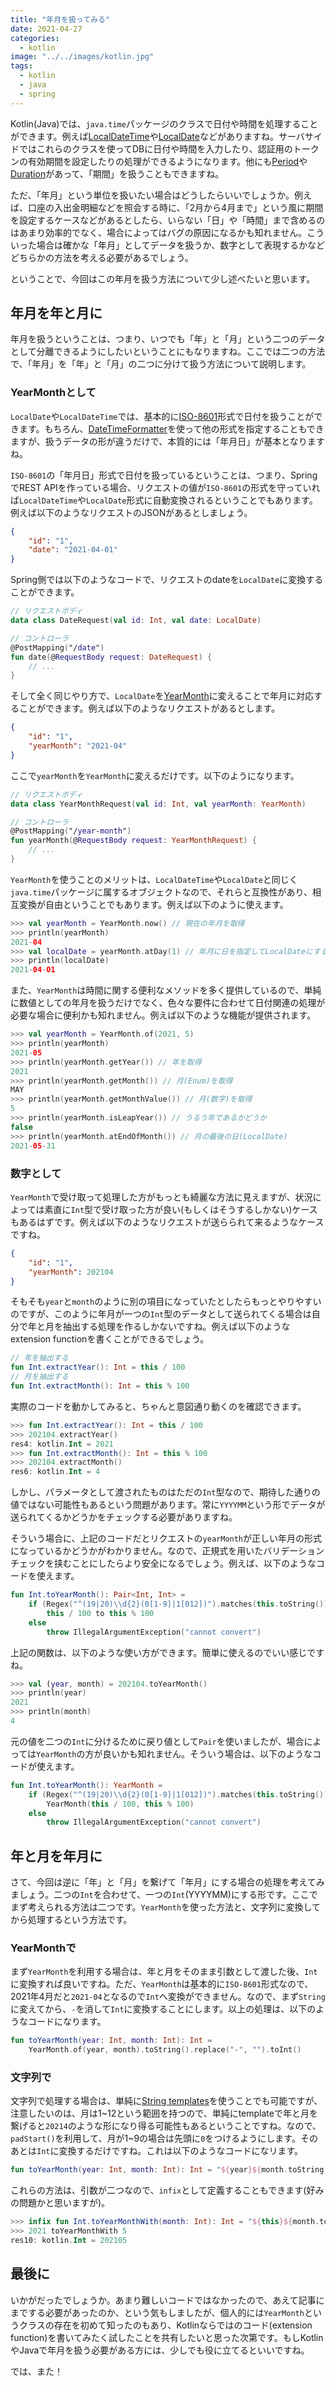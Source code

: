 ```yaml
---
title: "年月を扱ってみる"
date: 2021-04-27
categories: 
  - kotlin
image: "../../images/kotlin.jpg"
tags:
  - kotlin
  - java
  - spring
---
```


Kotlin(Java)では、`java.time`パッケージのクラスで日付や時間を処理することができます。例えば[LocalDateTime](https://docs.oracle.com/en/java/javase/11/docs/api/java.base/java/time/LocalDateTime.html)や[LocalDate](https://docs.oracle.com/en/java/javase/11/docs/api/java.base/java/time/LocalDate.html)などがありますね。サーバサイドではこれらのクラスを使ってDBに日付や時間を入力したり、認証用のトークンの有効期間を設定したりの処理ができるようになります。他にも[Period](https://docs.oracle.com/javase/8/docs/api/java/time/Period.html)や[Duration](https://docs.oracle.com/javase/8/docs/api/java/time/Duration.html)があって、「期間」を扱うこともできますね。

ただ、「年月」という単位を扱いたい場合はどうしたらいいでしょうか。例えば、口座の入出金明細などを照会する時に、「2月から4月まで」という風に期間を設定するケースなどがあるとしたら、いらない「日」や「時間」まで含めるのはあまり効率的でなく、場合によってはバグの原因になるかも知れません。こういった場合は確かな「年月」としてデータを扱うか、数字として表現するかなどどちらかの方法を考える必要があるでしょう。

ということで、今回はこの年月を扱う方法について少し述べたいと思います。

## 年月を年と月に

年月を扱うということは、つまり、いつでも「年」と「月」という二つのデータとして分離できるようにしたいということにもなりますね。ここでは二つの方法で、「年月」を「年」と「月」の二つに分けて扱う方法について説明します。

### YearMonthとして

`LocalDate`や`LocalDateTime`では、基本的に[ISO-8601](https://www.iso.org/iso-8601-date-and-time-format.html)形式で日付を扱うことができます。もちろん、[DateTimeFormatter](https://docs.oracle.com/en/java/javase/11/docs/api/java.base/java/time/format/DateTimeFormatter.html)を使って他の形式を指定することもできますが、扱うデータの形が違うだけで、本質的には「年月日」が基本となりますね。

`ISO-8601`の「年月日」形式で日付を扱っているということは、つまり、SpringでREST APIを作っている場合、リクエストの値が`ISO-8601`の形式を守っていれば`LocalDateTime`や`LocalDate`形式に自動変換されるということでもあります。例えば以下のようなリクエストのJSONがあるとしましょう。

```json
{
    "id": "1",
    "date": "2021-04-01"
}
```

Spring側では以下のようなコードで、リクエストのdateを`LocalDate`に変換することができます。

```kotlin
// リクエストボディ
data class DateRequest(val id: Int, val date: LocalDate)

// コントローラ
@PostMapping("/date")
fun date(@RequestBody request: DateRequest) {
    // ...
}
```

そして全く同じやり方で、`LocalDate`を[YearMonth](https://docs.oracle.com/javase/jp/8/docs/api/java/time/YearMonth.html)に変えることで年月に対応することができます。例えば以下のようなリクエストがあるとします。

```json
{
    "id": "1",
    "yearMonth": "2021-04"
}
```

ここで`yearMonth`を`YearMonth`に変えるだけです。以下のようになります。

```kotlin
// リクエストボディ
data class YearMonthRequest(val id: Int, val yearMonth: YearMonth)

// コントローラ
@PostMapping("/year-month")
fun yearMonth(@RequestBody request: YearMonthRequest) {
    // ...
}
```

`YearMonth`を使うことのメリットは、`LocalDateTime`や`LocalDate`と同じく`java.time`パッケージに属するオブジェクトなので、それらと互換性があり、相互変換が自由ということでもあります。例えば以下のように使えます。

```kotlin
>>> val yearMonth = YearMonth.now() // 現在の年月を取得
>>> println(yearMonth)
2021-04
>>> val localDate = yearMonth.atDay(1) // 年月に日を指定してLocalDateにする
>>> println(localDate)
2021-04-01
```

また、`YearMonth`は時間に関する便利なメソッドを多く提供しているので、単純に数値としての年月を扱うだけでなく、色々な要件に合わせて日付関連の処理が必要な場合に便利かも知れません。例えば以下のような機能が提供されます。

```kotlin
>>> val yearMonth = YearMonth.of(2021, 5)
>>> println(yearMonth)
2021-05
>>> println(yearMonth.getYear()) // 年を取得
2021
>>> println(yearMonth.getMonth()) // 月(Enum)を取得
MAY
>>> println(yearMonth.getMonthValue()) // 月(数字)を取得
5
>>> println(yearMonth.isLeapYear()) // うるう年であるかどうか
false
>>> println(yearMonth.atEndOfMonth()) // 月の最後の日(LocalDate)
2021-05-31
```

### 数字として

`YearMonth`で受け取って処理した方がもっとも綺麗な方法に見えますが、状況によっては素直に`Int`型で受け取った方が良い(もしくはそうするしかない)ケースもあるはずです。例えば以下のようなリクエストが送らられて来るようなケースですね。

```json
{
    "id": "1",
    "yearMonth": 202104
}
```

そもそも`year`と`month`のように別の項目になっていたとしたらもっとやりやすいのですが、このように年月が一つの`Int`型のデータとして送られてくる場合は自分で年と月を抽出する処理を作るしかないですね。例えば以下のようなextension functionを書くことができるでしょう。

```kotlin
// 年を抽出する
fun Int.extractYear(): Int = this / 100
// 月を抽出する
fun Int.extractMonth(): Int = this % 100
```

実際のコードを動かしてみると、ちゃんと意図通り動くのを確認できます。

```kotlin
>>> fun Int.extractYear(): Int = this / 100
>>> 202104.extractYear()
res4: kotlin.Int = 2021
>>> fun Int.extractMonth(): Int = this % 100
>>> 202104.extractMonth()
res6: kotlin.Int = 4
```

しかし、パラメータとして渡されたものはただの`Int`型なので、期待した通りの値ではない可能性もあるという問題があります。常に`YYYYMM`という形でデータが送られてくるかどうかをチェックする必要がありますね。

そういう場合に、上記のコードだとリクエストの`yearMonth`が正しい年月の形式になっているかどうかがわかりません。なので、正規式を用いたバリデーションチェックを挟むことにしたらより安全になるでしょう。例えば、以下のようなコードを使えます。

```kotlin
fun Int.toYearMonth(): Pair<Int, Int> =
    if (Regex("^(19|20)\\d{2}(0[1-9]|1[012])").matches(this.toString()))
        this / 100 to this % 100
    else
        throw IllegalArgumentException("cannot convert")
```

上記の関数は、以下のような使い方ができます。簡単に使えるのでいい感じですね。

```kotlin
>>> val (year, month) = 202104.toYearMonth()
>>> println(year)
2021
>>> println(month)
4
```

元の値を二つの`Int`に分けるために戻り値として`Pair`を使いましたが、場合によっては`YearMonth`の方が良いかも知れません。そういう場合は、以下のようなコードが使えます。

```kotlin
fun Int.toYearMonth(): YearMonth =
    if (Regex("^(19|20)\\d{2}(0[1-9]|1[012])").matches(this.toString()))
        YearMonth(this / 100, this % 100)
    else
        throw IllegalArgumentException("cannot convert")
```

## 年と月を年月に

さて、今回は逆に「年」と「月」を繋げて「年月」にする場合の処理を考えてみましょう。二つの`Int`を合わせて、一つの`Int`(YYYYMM)にする形です。ここでまず考えられる方法は二つです。`YearMonth`を使った方法と、文字列に変換してから処理するという方法です。

### YearMonthで

まず`YearMonth`を利用する場合は、年と月をそのまま引数として渡した後、`Int`に変換すれば良いですね。ただ、`YearMonth`は基本的に`ISO-8601`形式なので、2021年4月だと`2021-04`となるので`Int`へ変換ができません。なので、まず`String`に変えてから、`-`を消して`Int`に変換することにします。以上の処理は、以下のようなコードになります。

```kotlin
fun toYearMonth(year: Int, month: Int): Int = 
    YearMonth.of(year, month).toString().replace("-", "").toInt()
```

### 文字列で

文字列で処理する場合は、単純に[String templates](https://kotlinlang.org/docs/basic-types.html#string-templates)を使うことでも可能ですが、注意したいのは、月は1~12という範囲を持つので、単純にtemplateで年と月を繋げると`20214`のような形になり得る可能性もあるということですね。なので、`padStart()`を利用して、月が1~9の場合は先頭に`0`をつけるようにします。そのあとは`Int`に変換するだけですね。これは以下のようなコードになリます。

```kotlin
fun toYearMonth(year: Int, month: Int): Int = "${year}${month.toString().padStart(2, '0')}".toInt()
```

これらの方法は、引数が二つなので、`infix`として定義することもできます(好みの問題かと思いますが)。

```kotlin
>>> infix fun Int.toYearMonthWith(month: Int): Int = "${this}${month.toString().padStart(2, '0')}".toInt()
>>> 2021 toYearMonthWith 5
res10: kotlin.Int = 202105
```

## 最後に

いかがだったでしょうか。あまり難しいコードではなかったので、あえて記事にまでする必要があったのか、という気もしましたが、個人的には`YearMonth`というクラスの存在を初めて知ったのもあり、Kotlinならではのコード(extension function)を書いてみたく試したことを共有したいと思った次第です。もしKotlinやJavaで年月を扱う必要がある方には、少しでも役に立てるといいですね。

では、また！
